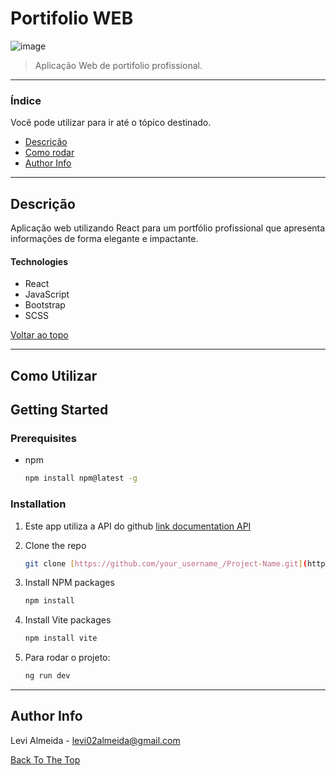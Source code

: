 # Portifolio WEB

![image](https://github.com/LeviAlmeid/portifolioWEB/assets/73829965/cd919e1b-1061-41ca-b47f-c09a703b34f6)


> Aplicação Web de portifolio profissional.

---

### Índice
Você pode utilizar para ir até o tópico destinado.

- [Descrição](#description)
- [Como rodar](#how-to-use)
- [Author Info](#author-info)

---

## Descrição


Aplicação web utilizando React para um portfólio profissional que apresenta informações de forma elegante e impactante.

#### Technologies

- React
- JavaScript
- Bootstrap
- SCSS

[Voltar ao topo](#read-me-template)

---

## Como Utilizar

<!-- GETTING STARTED -->
## Getting Started

### Prerequisites

* npm
  ```sh
  npm install npm@latest -g
  ```

### Installation


1. Este app utiliza a API do github  [link documentation API]([https://PokeApi.com](https://docs.github.com/pt/rest?apiVersion=2022-11-28))
2. Clone the repo
   ```sh
   git clone [https://github.com/your_username_/Project-Name.git](https://github.com/LeviAlmeid/portifolioWEB.git)
   ```
3. Install NPM packages
   ```sh
   npm install
   ```
4. Install Vite packages
   ```sh
   npm install vite
   ```

5. Para rodar o projeto:
   ```sh
   ng run dev
   ```

---

## Author Info

Levi Almeida - levi02almeida@gmail.com

[Back To The Top](#read-me-template)
